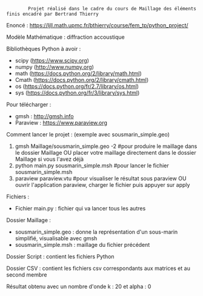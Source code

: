             Projet réalisé dans le cadre du cours de Maillage des éléments finis encadré par Bertrand Thierry
   
  Enoncé : https://ljll.math.upmc.fr/bthierry/course/fem_tp/python_project/
  
  Modèle Mathématique : diffraction accoustique 
  
  Bibliothèques Python à avoir : 
  - scipy (https://www.scipy.org)
  - numpy (http://www.numpy.org)
  - math (https://docs.python.org/2/library/math.html)
  - Cmath (https://docs.python.org/2/library/cmath.html)
  - os (https://docs.python.org/fr/2.7/library/os.html)
  - sys (https://docs.python.org/fr/3/library/sys.html)
  
  Pour télécharger : 
  - gmsh : http://gmsh.info
  - Paraview : https://www.paraview.org

  Comment lancer le projet : (exemple avec sousmarin_simple.geo)
  1) gmsh Maillage/sousmarin_simple.geo -2 #pour produire le maillage dans le dossier Maillage 
  OU placer votre maillage directement dans le dossier Maillage si vous l'avez déjà
  2) python main.py sousmarin_simple.msh #pour lancer le fichier sousmarin_simple.msh 
  3) paraview paraview.vtu #pour visualiser le résultat sous paraview
  OU ouvrir l'application paraview, charger le fichier puis appuyer sur apply


  Fichiers : 
  - Fichier main.py : fichier qui va lancer tous les autres 
  
  Dossier Maillage : 
  - sousmarin_simple.geo : donne la représentation d'un sous-marin simplifié, visualisable avec gmsh
  - sousmarin_simple.msh : maillage du fichier précédent 
  
  Dossier Script : contient les fichiers Python
  
  Dossier CSV : contient les fichiers csv correspondants aux matrices et au second membre 
  
  Résultat obtenu avec un nombre d'onde k : 20 et alpha : 0
